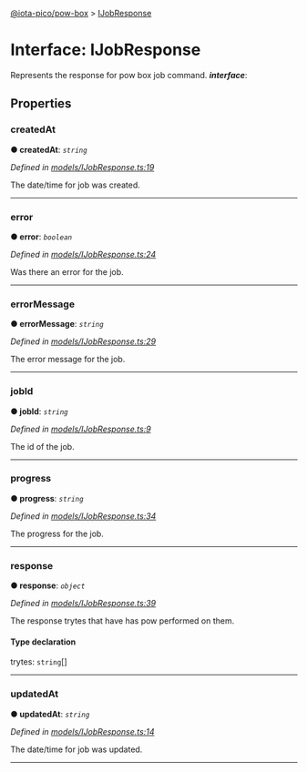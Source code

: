 [@iota-pico/pow-box](../README.md) > [IJobResponse](../interfaces/ijobresponse.md)



# Interface: IJobResponse


Represents the response for pow box job command.
*__interface__*: 



## Properties
<a id="createdat"></a>

###  createdAt

**●  createdAt**:  *`string`* 

*Defined in [models/IJobResponse.ts:19](https://github.com/iotaeco/iota-pico-pow-box/blob/e375275/src/models/IJobResponse.ts#L19)*



The date/time for job was created.




___

<a id="error"></a>

###  error

**●  error**:  *`boolean`* 

*Defined in [models/IJobResponse.ts:24](https://github.com/iotaeco/iota-pico-pow-box/blob/e375275/src/models/IJobResponse.ts#L24)*



Was there an error for the job.




___

<a id="errormessage"></a>

###  errorMessage

**●  errorMessage**:  *`string`* 

*Defined in [models/IJobResponse.ts:29](https://github.com/iotaeco/iota-pico-pow-box/blob/e375275/src/models/IJobResponse.ts#L29)*



The error message for the job.




___

<a id="jobid"></a>

###  jobId

**●  jobId**:  *`string`* 

*Defined in [models/IJobResponse.ts:9](https://github.com/iotaeco/iota-pico-pow-box/blob/e375275/src/models/IJobResponse.ts#L9)*



The id of the job.




___

<a id="progress"></a>

###  progress

**●  progress**:  *`string`* 

*Defined in [models/IJobResponse.ts:34](https://github.com/iotaeco/iota-pico-pow-box/blob/e375275/src/models/IJobResponse.ts#L34)*



The progress for the job.




___

<a id="response"></a>

###  response

**●  response**:  *`object`* 

*Defined in [models/IJobResponse.ts:39](https://github.com/iotaeco/iota-pico-pow-box/blob/e375275/src/models/IJobResponse.ts#L39)*



The response trytes that have has pow performed on them.

#### Type declaration




 trytes: `string`[]







___

<a id="updatedat"></a>

###  updatedAt

**●  updatedAt**:  *`string`* 

*Defined in [models/IJobResponse.ts:14](https://github.com/iotaeco/iota-pico-pow-box/blob/e375275/src/models/IJobResponse.ts#L14)*



The date/time for job was updated.




___


